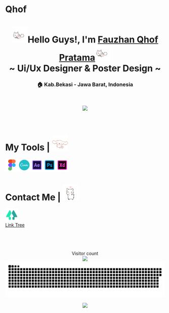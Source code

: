 # Qhof
<div align="center">
  <h1><img src="cat.gif" width="50px" height="50px">Hello Guys!, I'm <a href='https://www.instagram.com/qhof.zn/'>Fauzhan Qhof Pratama</a><img src="cat.gif" width="50px" height="50px"><br/>~ Ui/Ux Designer & Poster Design ~</h1>
  <h3>🏠 Kab.Bekasi - Jawa Barat, Indonesia</h3>
</div>

<br/>
<br/>

<div align = "center">
  <img src="BlueArchive.gif" width = 1000>
</div>

<br/>
<br/>

<h1></h1>
<h1>My Tools | <img src="ya1.gif" width=50></h1>
<p>
  <img src="figma.svg" width="40"><img src="canva.svg" width="40"><img src="ae.svg" width="40"><img src="ps.svg" width="40"><img src="axd.svg" width="40">
</p>
<h1></h1>

<h1>Contact Me | <img src="nuq.gif" width=50></h1>
<p>
  <a href="https://linktr.ee/qhofzn"><img src="link.svg" width="40px"><br/>Link Tree</a>
</p>
<h1></h1>

<br/>
<br/>

<div align="center"> 
  Visitor count<br>
  <img src="https://profile-counter.glitch.me/ZanZan17/count.svg" />
</div>
<a href=#><img src="contribution.svg"></a>
<br/>
<br/>

<div align = "center">
  <img src = "https://github-readme-streak-stats.herokuapp.com?user=ZanZan17&theme=dark&hide_border=true" width = 400>
</div>
